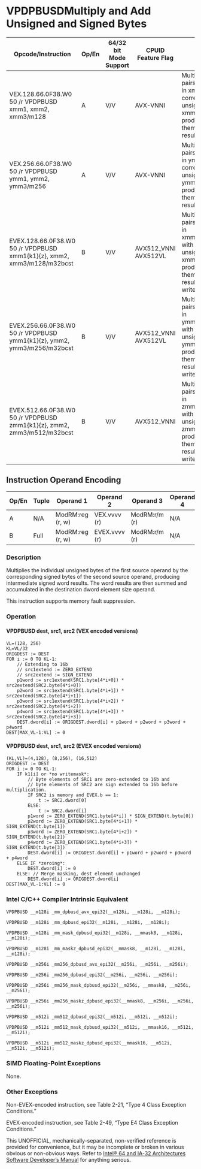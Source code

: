 # VPDPBUSD**Multiply and Add Unsigned and Signed Bytes**

| Opcode/Instruction                                                      | Op/En | 64/32 bit Mode Support | CPUID Feature Flag   | Description                                                                                                                                                                                        |
| ----------------------------------------------------------------------- | ----- | ---------------------- | -------------------- | -------------------------------------------------------------------------------------------------------------------------------------------------------------------------------------------------- |
| VEX.128.66.0F38.W0 50 /r VPDPBUSD xmm1, xmm2, xmm3/m128                 | A     | V/V                    | AVX-VNNI             | Multiply groups of 4 pairs of signed bytes in xmm3/m128 with corresponding unsigned bytes of xmm2, summing those products and adding them to doubleword result in xmm1.                            |
| VEX.256.66.0F38.W0 50 /r VPDPBUSD ymm1, ymm2, ymm3/m256                 | A     | V/V                    | AVX-VNNI             | Multiply groups of 4 pairs of signed bytes in ymm3/m256 with corresponding unsigned bytes of ymm2, summing those products and adding them to doubleword result in ymm1.                            |
| EVEX.128.66.0F38.W0 50 /r VPDPBUSD xmm1{k1}{z}, xmm2, xmm3/m128/m32bcst | B     | V/V                    | AVX512_VNNI AVX512VL | Multiply groups of 4 pairs of signed bytes in xmm3/m128/m32bcst with corresponding unsigned bytes of xmm2, summing those products and adding them to doubleword result in xmm1 under writemask k1. |
| EVEX.256.66.0F38.W0 50 /r VPDPBUSD ymm1{k1}{z}, ymm2, ymm3/m256/m32bcst | B     | V/V                    | AVX512_VNNI AVX512VL | Multiply groups of 4 pairs of signed bytes in ymm3/m256/m32bcst with corresponding unsigned bytes of ymm2, summing those products and adding them to doubleword result in ymm1 under writemask k1. |
| EVEX.512.66.0F38.W0 50 /r VPDPBUSD zmm1{k1}{z}, zmm2, zmm3/m512/m32bcst | B     | V/V                    | AVX512_VNNI          | Multiply groups of 4 pairs of signed bytes in zmm3/m512/m32bcst with corresponding unsigned bytes of zmm2, summing those products and adding them to doubleword result in zmm1 under writemask k1. |

## Instruction Operand Encoding

| Op/En | Tuple | Operand 1        | Operand 2     | Operand 3     | Operand 4 |
| ----- | ----- | ---------------- | ------------- | ------------- | --------- |
| A     | N/A   | ModRM:reg (r, w) | VEX.vvvv (r)  | ModRM:r/m (r) | N/A       |
| B     | Full  | ModRM:reg (r, w) | EVEX.vvvv (r) | ModRM:r/m (r) | N/A       |

### Description

Multiplies the individual unsigned bytes of the first source operand by the corresponding signed bytes of the second source operand, producing intermediate signed word results. The word results are then summed and accumulated in the destination dword element size operand.

This instruction supports memory fault suppression.

### Operation

#### VPDPBUSD dest, src1, src2 (VEX encoded versions)

```
VL=(128, 256)
KL=VL/32
ORIGDEST := DEST
FOR i := 0 TO KL-1:
    // Extending to 16b
    // src1extend := ZERO_EXTEND
    // src2extend := SIGN_EXTEND
    p1word := src1extend(SRC1.byte[4*i+0]) * src2extend(SRC2.byte[4*i+0])
    p2word := src1extend(SRC1.byte[4*i+1]) * src2extend(SRC2.byte[4*i+1])
    p3word := src1extend(SRC1.byte[4*i+2]) * src2extend(SRC2.byte[4*i+2])
    p4word := src1extend(SRC1.byte[4*i+3]) * src2extend(SRC2.byte[4*i+3])
    DEST.dword[i] := ORIGDEST.dword[i] + p1word + p2word + p3word + p4word
DEST[MAX_VL-1:VL] := 0

```

#### VPDPBUSD dest, src1, src2 (EVEX encoded versions)

```
(KL,VL)=(4,128), (8,256), (16,512)
ORIGDEST := DEST
FOR i := 0 TO KL-1:
    IF k1[i] or *no writemask*:
        // Byte elements of SRC1 are zero-extended to 16b and
        // byte elements of SRC2 are sign extended to 16b before multiplication.
        IF SRC2 is memory and EVEX.b == 1:
            t := SRC2.dword[0]
        ELSE:
            t := SRC2.dword[i]
        p1word := ZERO_EXTEND(SRC1.byte[4*i]) * SIGN_EXTEND(t.byte[0])
        p2word := ZERO_EXTEND(SRC1.byte[4*i+1]) * SIGN_EXTEND(t.byte[1])
        p3word := ZERO_EXTEND(SRC1.byte[4*i+2]) * SIGN_EXTEND(t.byte[2])
        p4word := ZERO_EXTEND(SRC1.byte[4*i+3]) * SIGN_EXTEND(t.byte[3])
        DEST.dword[i] := ORIGDEST.dword[i] + p1word + p2word + p3word + p4word
    ELSE IF *zeroing*:
        DEST.dword[i] := 0
    ELSE: // Merge masking, dest element unchanged
        DEST.dword[i] := ORIGDEST.dword[i]
DEST[MAX_VL-1:VL] := 0

```

### Intel C/C++ Compiler Intrinsic Equivalent

```
VPDPBUSD __m128i _mm_dpbusd_avx_epi32(__m128i, __m128i, __m128i);

```

```
VPDPBUSD __m128i _mm_dpbusd_epi32(__m128i, __m128i, __m128i);

```

```
VPDPBUSD __m128i _mm_mask_dpbusd_epi32(__m128i, __mmask8, __m128i, __m128i);

```

```
VPDPBUSD __m128i _mm_maskz_dpbusd_epi32(__mmask8, __m128i, __m128i, __m128i);

```

```
VPDPBUSD __m256i _mm256_dpbusd_avx_epi32(__m256i, __m256i, __m256i);

```

```
VPDPBUSD __m256i _mm256_dpbusd_epi32(__m256i, __m256i, __m256i);

```

```
VPDPBUSD __m256i _mm256_mask_dpbusd_epi32(__m256i, __mmask8, __m256i, __m256i);

```

```
VPDPBUSD __m256i _mm256_maskz_dpbusd_epi32(__mmask8, __m256i, __m256i, __m256i);

```

```
VPDPBUSD __m512i _mm512_dpbusd_epi32(__m512i, __m512i, __m512i);

```

```
VPDPBUSD __m512i _mm512_mask_dpbusd_epi32(__m512i, __mmask16, __m512i, __m512i);

```

```
VPDPBUSD __m512i _mm512_maskz_dpbusd_epi32(__mmask16, __m512i, __m512i, __m512i);

```

### SIMD Floating-Point Exceptions

None.

### Other Exceptions

Non-EVEX-encoded instruction, see Table 2-21, “Type 4 Class Exception Conditions.”

EVEX-encoded instruction, see Table 2-49, “Type E4 Class Exception Conditions.”

This UNOFFICIAL, mechanically-separated, non-verified reference is provided for convenience, but it may be
incomplete or broken in various obvious or non-obvious
ways. Refer to [Intel® 64 and IA-32 Architectures Software Developer’s Manual](https://software.intel.com/en-us/download/intel-64-and-ia-32-architectures-sdm-combined-volumes-1-2a-2b-2c-2d-3a-3b-3c-3d-and-4) for anything serious.
